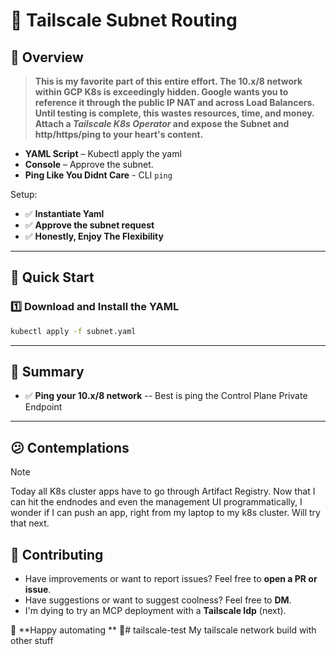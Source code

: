 # 🚀 Tailscale Subnet Routing

## 🌟 Overview  

> **This is my favorite part of this entire effort. The 10.x/8 network within GCP K8s is exceedingly
> hidden. Google wants you to reference it through the public IP NAT and across Load Balancers. Until testing
> is complete, this wastes resources, time, and money. Attach a ___Tailscale K8s Operator___ and expose the
> Subnet and http/https/ping to your heart's content.**

- **YAML Script** – Kubectl apply the yaml  
- **Console** – Approve the subnet.
- **Ping Like You Didnt Care** - CLI `ping`  

Setup:  
- ✅ **Instantiate Yaml**  
- ✅ **Approve the subnet request**  
- ✅ **Honestly, Enjoy The Flexibility**    

---

## 🚀 Quick Start  

### 1️⃣ Download and Install the YAML  
```sh
kubectl apply -f subnet.yaml
```

---

## 📌 Summary  

- ✅ **Ping your 10.x/8 network** -- Best is ping the Control Plane Private Endpoint  

---
## 😕 Contemplations
> [!NOTE]
> Today all K8s cluster apps have to go through Artifact Registry. Now that I can hit the endnodes and
> even the management UI programmatically, I wonder if I can push an app, right from my laptop to my k8s
> cluster. Will try that next.

## 🤝 Contributing  

- Have improvements or want to report issues? Feel free to **open a PR or issue**.
- Have suggestions  or want to suggest coolness? Feel free to **DM**.
- I'm dying to try an MCP deployment with a **Tailscale Idp** (next).


🔗 **Happy automating ** 🚀# tailscale-test
My tailscale network build with other stuff
